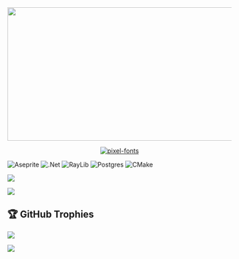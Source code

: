 
 <img src="https://i.pinimg.com/736x/4f/0d/e9/4f0de9cf8a420ed3ce0573f5ff0bd49f.jpg" height="300" width="1200"> 

<p align="center">
  <a href="https://fontmeme.com/pixel-fonts/">
    <img src="https://fontmeme.com/permalink/250604/309820a1fbed6f1adeae4ae982dae66e.png" alt="pixel-fonts" border="0">
  </a>
</p>




![Aseprite](https://img.shields.io/badge/Aseprite-FFFFFF?style=for-the-badge&logo=Aseprite&logoColor=#7D929E) ![.Net](https://img.shields.io/badge/.NET-5C2D91?style=for-the-badge&logo=.net&logoColor=white) ![RayLib](https://img.shields.io/badge/RAYLIB-FFFFFF?style=for-the-badge&logo=raylib&logoColor=black) ![Postgres](https://img.shields.io/badge/postgres-%23316192.svg?style=for-the-badge&logo=postgresql&logoColor=white) ![CMake](https://img.shields.io/badge/CMake-%23008FBA.svg?style=for-the-badge&logo=cmake&logoColor=white)

![](https://spotify-github-profile.kittinanx.com/api/view.svg?uid=31bxuib57qyttczpipuvxvqczsdq&redirect=true][https://spotify-github-profile.kittinanx.com/api/view.svg?uid=31bxuib57qyttczpipuvxvqczsdq&cover_image=true&theme=novatorem&show_offline=true&background_color=ff7800&interchange=true&bar_color=9141ac&bar_color_cover=true)


 ![](http://github-profile-summary-cards.vercel.app/api/cards/repos-per-language?username=Kiralaine&theme=gruvbox) 
## 🏆 GitHub Trophies
![](https://github-profile-trophy.vercel.app/?username=Kiralaine&theme=radical&no-frame=false&no-bg=true&margin-w=4)


![](https://capsule-render.vercel.app/api?type=waving&height=300&color=e5b6f3&text=Welcome!&section=footer&reversal=true&textBg=false&fontColor=ffffff)
